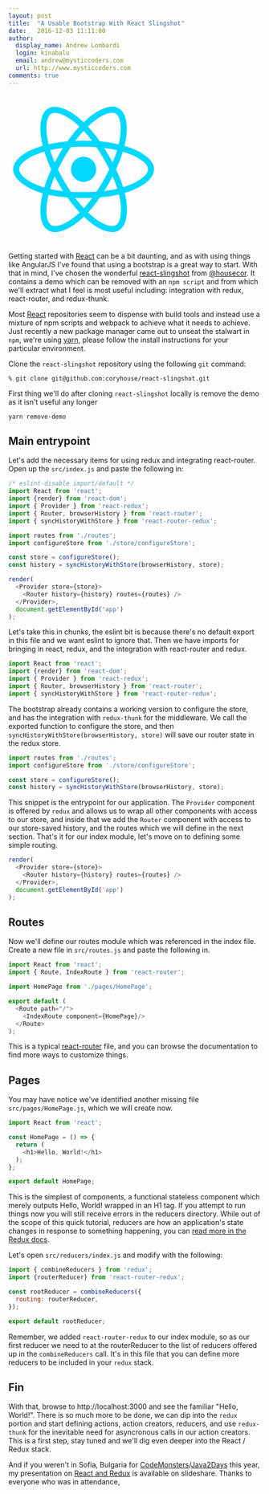 ```yaml
---
layout: post
title:  "A Usable Bootstrap With React Slingshot"
date:   2016-12-03 11:11:00
author:
  display_name: Andrew Lombardi
  login: kinabalu
  email: andrew@mysticcoders.com
  url: http://www.mysticcoders.com
comments: true
---
```

<svg version="1.1" id="Layer_2" width="300" xmlns="http://www.w3.org/2000/svg" xmlns:xlink="http://www.w3.org/1999/xlink" x="0px" y="0px"
	viewBox="0 0 600 600" xml:space="preserve">
<circle fill="#00D8FF" cx="299.529" cy="299.628" r="50.167"/>
<path fill="none" stroke="#00D8FF" stroke-width="24" stroke-miterlimit="10" d="M299.529,197.628
	c67.356,0,129.928,9.665,177.107,25.907c56.844,19.569,91.794,49.233,91.794,76.093c0,27.991-37.041,59.503-98.083,79.728
	c-46.151,15.291-106.879,23.272-170.818,23.272c-65.554,0-127.63-7.492-174.29-23.441c-59.046-20.182-94.611-52.103-94.611-79.559
	c0-26.642,33.37-56.076,89.415-75.616C167.398,207.503,231.515,197.628,299.529,197.628z"/>
<path fill="none" stroke="#00D8FF" stroke-width="24" stroke-miterlimit="10" d="M210.736,248.922
	c33.649-58.348,73.281-107.724,110.92-140.48c45.35-39.466,88.507-54.923,111.775-41.505
	c24.248,13.983,33.042,61.814,20.067,124.796c-9.81,47.618-33.234,104.212-65.176,159.601
	c-32.749,56.788-70.25,106.819-107.377,139.272c-46.981,41.068-92.4,55.929-116.185,42.213
	c-23.079-13.31-31.906-56.921-20.834-115.233C153.281,368.316,176.758,307.841,210.736,248.922z"/>
<path fill="none" stroke="#00D8FF" stroke-width="24" stroke-miterlimit="10" d="M210.821,351.482
	c-33.746-58.292-56.731-117.287-66.312-166.255c-11.544-58.999-3.382-104.109,19.864-117.566
	c24.224-14.024,70.055,2.244,118.14,44.94c36.356,32.28,73.688,80.837,105.723,136.173c32.844,56.733,57.461,114.209,67.036,162.582
	c12.117,61.213,2.309,107.984-21.453,121.74c-23.057,13.348-65.249-0.784-110.239-39.499
	C285.567,460.886,244.898,410.344,210.821,351.482z"/>
</svg>

Getting started with [React](https://facebook.github.io/react/) can be a bit daunting, and as with using things like AngularJS I've found that using a bootstrap is a great way to start. With that in mind, I've chosen the wonderful [react-slingshot](https://github.com/coryhouse/react-slingshot) from [@housecor](https://twitter.com/housecor). It contains a demo which can be removed with an `npm script` and from which we'll extract what I feel is most useful including: integration with redux, react-router, and redux-thunk.

Most [React](https://facebook.github.io/react/) repositories seem to dispense with build tools and instead use a mixture of npm scripts and webpack to achieve what it needs to achieve. Just recently a new package manager came out to unseat the stalwart in `npm`, we're using [yarn](https://yarnpkg.com), please follow the install instructions for your particular environment.
<!--more-->
Clone the `react-slingshot` repository using the following `git` command:

```shell
% git clone git@github.com:coryhouse/react-slingshot.git
```

First thing we'll do after cloning `react-slingshot` locally is remove the demo as it isn't useful any longer

```shell
yarn remove-demo
```

## Main entrypoint

Let's add the necessary items for using redux and integrating react-router. Open up the `src/index.js` and paste the following in:

```javascript
/* eslint-disable import/default */
import React from 'react';
import {render} from 'react-dom';
import { Provider } from 'react-redux';
import { Router, browserHistory } from 'react-router';
import { syncHistoryWithStore } from 'react-router-redux';

import routes from './routes';
import configureStore from './store/configureStore';

const store = configureStore();
const history = syncHistoryWithStore(browserHistory, store);

render(
  <Provider store={store}>
    <Router history={history} routes={routes} />
  </Provider>,
  document.getElementById('app')
);
```

Let's take this in chunks, the eslint bit is because there's no default export in this file and we want eslint to ignore that. Then we have imports for bringing in react, redux, and the integration with react-router and redux.

```javascript
import React from 'react';
import {render} from 'react-dom';
import { Provider } from 'react-redux';
import { Router, browserHistory } from 'react-router';
import { syncHistoryWithStore } from 'react-router-redux';
```

The bootstrap already contains a working version to configure the store, and has the integration with `redux‐thunk` for the middleware. We call the exported function to configure the store, and then `syncHistoryWithStore(browserHistory, store)` will save our router state in the redux store.

```javascript
import routes from './routes';
import configureStore from './store/configureStore';

const store = configureStore();
const history = syncHistoryWithStore(browserHistory, store);
```

This snippet is the entrypoint for our application. The `Provider` component is offered by `redux` and allows us to wrap all other components with access to our store, and inside that we add the `Router` component with access to our store-saved history, and the routes which we will define in the next section. That's it for our index module, let's move on to defining some simple routing.

```javascript
render(
  <Provider store={store}>
    <Router history={history} routes={routes} />
  </Provider>,
  document.getElementById('app')
);
```

## Routes
Now we'll define our routes module which was referenced in the index file. Create a new file in `src/routes.js` and paste the following in.

```javascript
import React from 'react';
import { Route, IndexRoute } from 'react-router';

import HomePage from './pages/HomePage';

export default (
  <Route path="/">
    <IndexRoute component={HomePage}/>
  </Route>
);
```

This is a typical [react-router](https://github.com/ReactTraining/react-router) file, and you can browse the documentation to find more ways to customize things.

## Pages
You may have notice we've identified another missing file `src/pages/HomePage.js`, which we will create now.

```javascript
import React from 'react';

const HomePage = () => {
  return (
    <h1>Hello, World!</h1>
  );
};

export default HomePage;
```

This is the simplest of components, a functional stateless component which merely outputs Hello, World! wrapped in an H1 tag. If you attempt to run things now you will still receive errors in the reducers directory. While out of the scope of this quick tutorial, reducers are how an application's state changes in response to something happening, you can [read more in the Redux docs](http://redux.js.org/docs/basics/Reducers.html).

Let's open `src/reducers/index.js` and modify with the following:

```javascript
import { combineReducers } from 'redux';
import {routerReducer} from 'react-router-redux';

const rootReducer = combineReducers({
  routing: routerReducer,
});

export default rootReducer;
```

Remember, we added `react-router-redux` to our index module, so as our first reducer we need to at the routerReducer to the list of reducers offered up in the `combineReducers` call. It's in this file that you can define more reducers to be included in your `redux` stack.

## Fin

With that, browse to http://localhost:3000 and see the familiar "Hello, World!". There is so much more to be done, we can dip into the `redux` portion and start defining actions, action creators, reducers, and use `redux-thunk` for the inevitable need for asyncronous calls in our action creators. This is a first step, stay tuned and we'll dig even deeper into the React / Redux stack.

And if you weren't in Sofia, Bulgaria for [CodeMonsters](http://codemonsters.pro/)/[Java2Days](http://2016.java2days.com) this year, my presentation on [React and Redux](http://www.slideshare.net/kinabalu/react-and-redux) is available on slideshare. Thanks to everyone who was in attendance,
